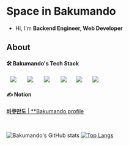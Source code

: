 # Space in Bakumando

- Hi, I'm **Backend Engineer, Web Developer**

## About

#### 🛠 Bakumando's Tech Stack

<p>
  <img src="http://img.shields.io/badge/-HTML5-DD4B25?style=for-the-badge&logo=HTML5&logoColor=white"
       style="height: auto; margin-left: 10px; margin-right: 10px;"/>&nbsp
  <img src="http://img.shields.io/badge/-Javascript-F7DF1E?style=for-the-badge&logo=Javascript&logoColor=black"
       style="height: auto; margin-left: 10px; margin-right: 10px;"/>&nbsp
  <img src="http://img.shields.io/badge/-Nodejs-339933?style=for-the-badge&logo=Node.js&logoColor=white"
       style="height: auto; margin-left: 10px; margin-right: 10px;"/>&nbsp 
  <img src="http://img.shields.io/badge/-Express-373737?style=for-the-badge&logo=Express&logoColor=white"
       style="height: auto; margin-left: 10px; margin-right: 10px;"/>
  <img src="http://img.shields.io/badge/-Sequelize-00AFEE?style=for-the-badge&logo=Sequelize&logoColor=white"
       style="height: auto; margin-left: 10px; margin-right: 10px;"/>&nbsp
  <img src="http://img.shields.io/badge/-MySQL-4479A1?style=for-the-badge&logo=MySQL&logoColor=white"
       style="height: auto; margin-left: 10px; margin-right: 10px;"/>&nbsp
</p>

#### ✍️ Notion

[**바쿠만도** | \*\*Bakumando profile](https://www.notion.so/Bakumando-8578fdfa39544d108d276c6e5cad7e9d)

<br>

![Bakumando's GitHub stats](https://github-readme-stats.vercel.app/api?username=Bakumando&count_private=true&show_icons=true&theme=cobalt&icon_color=78D9F8)
[![Top Langs](https://github-readme-stats.vercel.app/api/top-langs/?username=Bakumando&layout=compact&card_width=445&hide=hack&theme=cobalt)](https://github.com/anuraghazra/github-readme-stats)
